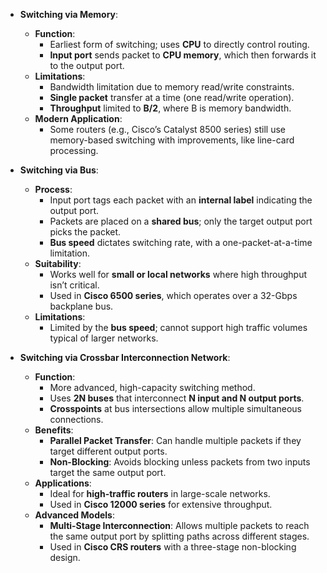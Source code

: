 - **Switching via Memory**:
    - **Function**:
        - Earliest form of switching; uses **CPU** to directly control routing.
        - **Input port** sends packet to **CPU memory**, which then forwards it to the output port.
    - **Limitations**:
        - Bandwidth limitation due to memory read/write constraints.
        - **Single packet** transfer at a time (one read/write operation).
        - **Throughput** limited to **B/2**, where B is memory bandwidth.
    - **Modern Application**:
        - Some routers (e.g., Cisco’s Catalyst 8500 series) still use memory-based switching with improvements, like line-card processing.

- **Switching via Bus**:
    - **Process**:
        - Input port tags each packet with an **internal label** indicating the output port.
        - Packets are placed on a **shared bus**; only the target output port picks the packet.
        - **Bus speed** dictates switching rate, with a one-packet-at-a-time limitation.
    - **Suitability**:
        - Works well for **small or local networks** where high throughput isn’t critical.
        - Used in **Cisco 6500 series**, which operates over a 32-Gbps backplane bus.
    - **Limitations**:
        - Limited by the **bus speed**; cannot support high traffic volumes typical of larger networks.

- **Switching via Crossbar Interconnection Network**:
    - **Function**:
        - More advanced, high-capacity switching method.
        - Uses **2N buses** that interconnect **N input and N output ports**.
        - **Crosspoints** at bus intersections allow multiple simultaneous connections.
    - **Benefits**:
        - **Parallel Packet Transfer**: Can handle multiple packets if they target different output ports.
        - **Non-Blocking**: Avoids blocking unless packets from two inputs target the same output port.
    - **Applications**:
        - Ideal for **high-traffic routers** in large-scale networks.
        - Used in **Cisco 12000 series** for extensive throughput.
    - **Advanced Models**:
        - **Multi-Stage Interconnection**: Allows multiple packets to reach the same output port by splitting paths across different stages.
        - Used in **Cisco CRS routers** with a three-stage non-blocking design.